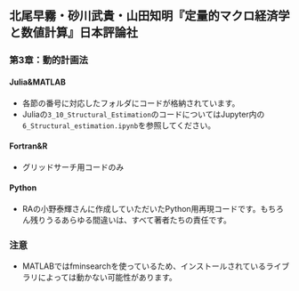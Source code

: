 ## 北尾早霧・砂川武貴・山田知明『定量的マクロ経済学と数値計算』日本評論社

### 第3章：動的計画法

#### Julia&MATLAB
* 各節の番号に対応したフォルダにコードが格納されています。
* Juliaの`3_10_Structural_Estimation`のコードについてはJupyter内の`6_Structural_estimation.ipynb`を参照してください。

#### Fortran&R
* グリッドサーチ用コードのみ

#### Python
* RAの小野泰輝さんに作成していただいたPython用再現コードです。もちろん残りうるあらゆる間違いは、すべて著者たちの責任です。

### 注意
* MATLABではfminsearchを使っているため、インストールされているライブラリによっては動かない可能性があります。
